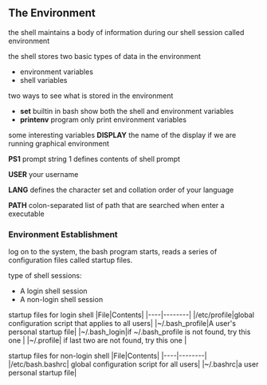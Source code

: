 ## The Environment
the shell maintains a body of information during our shell session called environment

the shell stores two basic types of data in the environment
* environment variables
* shell variables

two ways to see what is stored in the environment
* **set** builtin in bash show both the shell and environment variables
* **printenv** program only print environment variables

some interesting variables
**DISPLAY** the name of the display if we are running graphical environment

**PS1** prompt string 1 defines contents of shell prompt

**USER** your username

**LANG** defines the character set and collation order of your language

**PATH** colon-separated list of path that are searched when enter a executable

### Environment Establishment
log on to the system, the bash program starts, reads a series of configuration files called startup files.

type of shell sessions:
* A login shell session 
* A non-login shell session

startup files for login shell
|File|Contents|
|----|--------|
|/etc/profile|global configuration script that applies to all users|
|~/.bash_profile|A user's personal startup file|
|~/.bash_login|if ~/.bash_profile is not found, try this one |
|~/.profile| if last two are not found, try this one |

startup files for non-login shell
|File|Contents|
|----|--------|
|/etc/bash.bashrc| global configuration script for all users|
|~/.bashrc|a user personal startup file|



